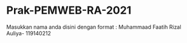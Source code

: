 # Prak-PEMWEB-RA-2021

Masukkan nama anda disini dengan format :
Muhammaad Faatih Rizal Auliya- 119140212
